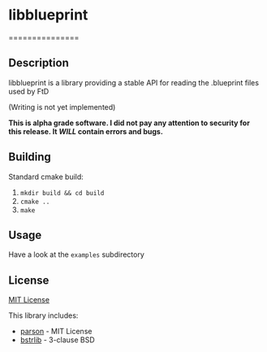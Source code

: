 # libblueprint
===============

## Description

libblueprint is a library providing a stable API for reading the .blueprint files used by FtD

(Writing is not yet implemented)

**This is alpha grade software. I did not pay any attention to security for this release.
It *WILL* contain errors and bugs.**

## Building

Standard cmake build:

1. `mkdir build && cd build`
2. `cmake ..`
3. `make`

## Usage

Have a look at the `examples` subdirectory

## License

[MIT License](LICENSE)

This library includes:
 - [parson](https://github.com/kgabis/parson/) - MIT License
 - [bstrlib](https://github.com/websnarf/bstrlib) - 3-clause BSD
